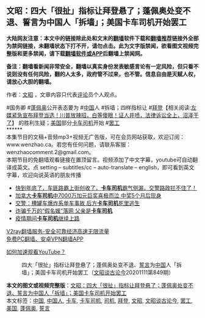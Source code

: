  <h2>文昭：四大「很扯」指标让拜登悬了；蓬佩奥处变不退、誓言为中国人「拆墙」；美国卡车司机开始罢工</h2> <p class="notice"><b>大陆网友注意：本文中的链接除此处和文末的<a href="https://github.com/bannedbook/fanqiang" >翻墙</a>软件下载和<a href="https://github.com/killgcd/justmysocks/blob/master/README.md">翻墙推荐</a>链接外全部为禁网链接，未翻墙状态下打不开，请勿点击。此为文字版禁闻，欲看图文视频完整版和更多禁闻，请下载<a href="https://github.com/bannedbook/fanqiang">翻墙软件或APP</a>后翻墙上禁闻网。</p><p>备注：翻墙看新闻非常安全，翻墙以真实身份发表敏感言论有一定风险，但只看不说则没有任何风险，翻的人太多，政府管不过来，也不管。信息自由是天赋人权，请放心大胆的翻墙。</b></p>  <div class="entry"> <p>作者：<a href="https://www.bannedbook.org/bnews/tag/%e6%96%87%e6%98%ad/" class="st_tag internal_tag" rel="tag" title="标签 文昭 下的日志">文昭</a> ，文章内容只代表<span class='wp_keywordlink_affiliate'><a href="https://www.bannedbook.org/bnews/comments/" title="新闻评论" target="_blank">评论</a></span>员个人观点。</p> <figure></figure> <p>#国务卿 #<a href="https://www.bannedbook.org/bnews/tag/%E8%93%AC%E4%BD%A9%E5%A5%A5/" class="st_tag internal_tag" rel="tag" title="标签 蓬佩奥 下的日志">蓬佩奥</a>公开表态要为 #<span class='wp_keywordlink_affiliate'><a href="https://www.bannedbook.org/" title="中国" target="_blank">中国</a></span>人 #拆墙；四样指标让 #<span class='wp_keywordlink'><a href="https://www.bannedbook.org/bnews/comments/20201018/1415809.html" title="“硬盘门”再爆：拿中共华信10％股的“大人物”正是拜登" target="_blank">拜登</a></span>【相关阅读:<a href='https://www.bannedbook.org/bnews/bannedvideo/20201108/1427782.html' target='_blank'>左媒紧急宣布拜登当选！川普放辣招，白等傻眼！证人井喷，法律诉讼全上，沼泽干了</a>】 的胜利生疑；<a href="https://www.bannedbook.org/bnews/tag/%e7%be%8e%e5%9b%bd/" class="st_tag internal_tag" rel="tag" title="标签 美国 下的日志">美国</a>部分<a href="https://www.bannedbook.org/bnews/tag/%e5%8d%a1%e8%bd%a6/" class="st_tag internal_tag" rel="tag" title="标签 卡车 下的日志">卡车</a><a href="https://www.bannedbook.org/bnews/tag/%e5%8f%b8%e6%9c%ba/" class="st_tag internal_tag" rel="tag" title="标签 司机 下的日志">司机</a>开始 #<a href="https://www.bannedbook.org/bnews/tag/%e7%bd%a2%e5%b7%a5/" class="st_tag internal_tag" rel="tag" title="标签 罢工 下的日志">罢工</a><br /> ******<br /> 本集节目的文稿+音频mp3+视频无广告版，可在会员网站获取，欢迎订阅：www.wenzhao.ca。若您有任何问题，请联系客服：wenzhaocomment.2@gmail.com。<br /> 本期节目的免翻墙观看链接在置顶留言。视频添加了中文字幕，youtube可自动翻译成英文。点 setting &#8211; subtitles/cc &#8211; auto-translate &#8211; english，即可看到英文字幕，欢迎向说英语的朋友传播</p>  <ul class='op-related-articles' title='相关阅读'> <li><a href='https://www.bannedbook.org/bnews/bannedvideo/20201101/1423718.html' target='_blank'>快到年底了，车匪路霸上街创收了，<b>卡车司机</b>霸气侧漏，交警路政拦不住了！</a></li> <li><a href='https://www.bannedbook.org/bnews/baitai/20201026/1420422.html' target='_blank'>加拿大<b>卡车司机</b>中7000万加元巨奖喜极而泣 中奖5个月后现身</a></li> <li><a href='https://www.bannedbook.org/bnews/baitai/20200614/1344721.html' target='_blank'>交警：槽罐车爆炸系单车事故 后方<b>卡车司机</b>死里逃生</a></li> <li><a href='https://www.bannedbook.org/bnews/yule/20200523/1332876.html' target='_blank'>诈骗千万的“假名媛”落网 父亲是<b>卡车司机</b></a></li> <li><a href='https://www.bannedbook.org/bnews/worldnews/usa/20200515/1328743.html' target='_blank'>疫情期间<b>卡车司机</b>继续上路</a></li> </ul> <p class="texttj"> <a href="https://www.bannedbook.org/forum23/topic22702.html" target="_blank">V2ray翻墙服务-安全可靠经济高速无限流量</a><br/> <a href="https://github.com/bannedbook/fanqiang/wiki/%E7%A6%81%E9%97%BB%E7%BD%91%E5%AE%89%E5%8D%93%E7%BF%BB%E5%A2%99%E6%96%B0%E9%97%BBAPP" target="_blank">免费PC翻墙、安卓VPN翻墙APP</a></p><p><a href="https://www.bannedbook.org/bnews/topimagenews/20180409/925596.html" target="_blank">如何加速观看YouTube？ </a></p> <figure class="op-interactive"><figcaption>四大「很扯」指标让拜登悬了；蓬佩奥处变不退、<a href="https://www.bannedbook.org/bnews/tag/%E8%AA%93%E8%A8%80/" class="st_tag internal_tag" rel="tag" title="标签 誓言 下的日志">誓言</a>为<a href="https://www.bannedbook.org/bnews/tag/%E4%B8%AD%E5%9B%BD/" class="st_tag internal_tag" rel="tag" title="标签 中国 下的日志">中国</a>人「拆墙」；美国卡车司机开始罢工（<a href="https://www.bannedbook.org/bnews/tag/%e6%96%87%e6%98%ad%e8%b0%88%e5%8f%a4%e8%ae%ba%e4%bb%8a/" class="st_tag internal_tag" rel="tag" title="标签 文昭谈古论今 下的日志">文昭谈古论今</a>20201111第849期）</figcaption></figure> </p> <a name='sharetosocial'></a>       <div><b>本文的图文或视频完整版</b>：<a href='https://www.bannedbook.org/bnews/cbnews/20201112/1429804.html'>文昭：四大「很扯」指标让拜登悬了；蓬佩奥处变不退、誓言为中国人「拆墙」；美国卡车司机开始罢工</a></div>  </div><!--END ENTRY--> <div class="postfooter"> <div>本文标签：<a href="https://www.bannedbook.org/bnews/tag/%E4%B8%AD%E5%9B%BD/" rel="tag">中国</a>, <a href="https://www.bannedbook.org/bnews/tag/%e4%b8%ad%e5%9b%bd%e4%ba%ba/" rel="tag">中国人</a>, <a href="https://www.bannedbook.org/bnews/tag/%e5%8d%a1%e8%bd%a6/" rel="tag">卡车</a>, <a href="https://www.bannedbook.org/bnews/tag/%E5%8D%A1%E8%BD%A6%E5%8F%B8%E6%9C%BA/" rel="tag">卡车司机</a>, <a href="https://www.bannedbook.org/bnews/tag/%e5%8f%b8%e6%9c%ba/" rel="tag">司机</a>, <a href="https://www.bannedbook.org/bnews/tag/%e6%8b%9c%e7%99%bb/" rel="tag">拜登</a>, <a href="https://www.bannedbook.org/bnews/tag/%e6%96%87%e6%98%ad/" rel="tag">文昭</a>, <a href="https://www.bannedbook.org/bnews/tag/%e6%96%87%e6%98%ad%e8%b0%88%e5%8f%a4%e8%ae%ba%e4%bb%8a/" rel="tag">文昭谈古论今</a>, <a href="https://www.bannedbook.org/bnews/tag/%e7%bd%a2%e5%b7%a5/" rel="tag">罢工</a>, <a href="https://www.bannedbook.org/bnews/tag/%e7%be%8e%e5%9b%bd/" rel="tag">美国</a>, <a href="https://www.bannedbook.org/bnews/tag/%E8%93%AC%E4%BD%A9%E5%A5%A5/" rel="tag">蓬佩奥</a>, <a href="https://www.bannedbook.org/bnews/tag/%E8%AA%93%E8%A8%80/" rel="tag">誓言</a></div>  </div><!--END POSTFOOTER--> 